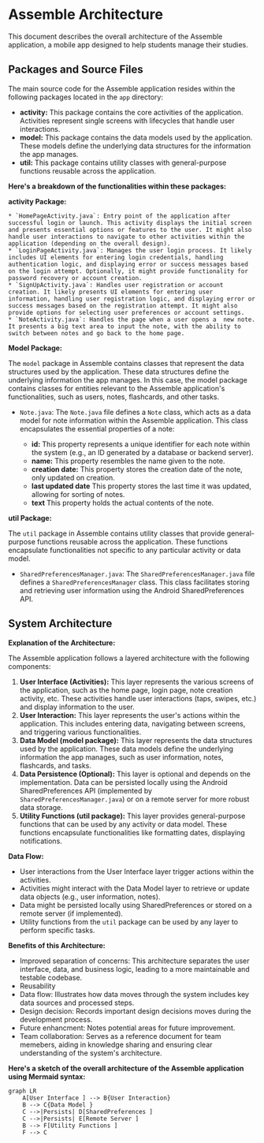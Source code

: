 # Assemble Architecture

This document describes the overall architecture of the Assemble application, a mobile app designed to help students manage their studies.

## Packages and Source Files

The main source code for the Assemble application resides within the following packages located in the `app` directory:

* **activity:** This package contains the core activities of the application. Activities represent single screens with lifecycles that handle user interactions.
* **model:** This package contains the data models used by the application. These models define the underlying data structures for the information the app manages.
* **util:** This package contains utility classes with general-purpose functions reusable across the application.

**Here's a breakdown of the functionalities within these packages:**

**activity Package:**

    * `HomePageActivity.java`: Entry point of the application after successful login or launch. This activity displays the initial screen and presents essential options or features to the user. It might also handle user interactions to navigate to other activities within the application (depending on the overall design).
    * `LoginPageActivity.java`: Manages the user login process. It likely includes UI elements for entering login credentials, handling authentication logic, and displaying error or success messages based on the login attempt. Optionally, it might provide functionality for password recovery or account creation.
    * `SignUpActivity.java`: Handles user registration or account creation. It likely presents UI elements for entering user information, handling user registration logic, and displaying error or success messages based on the registration attempt. It might also provide options for selecting user preferences or account settings.
    * `NoteActivity.java`: Handles the page when a user opens a  new note. It presents a big text area to input the note, with the ability to switch between notes and go back to the home page.

**Model Package:**

The `model` package in Assemble contains classes that represent the data structures used by the application. These data structures define the underlying information the app manages. In this case, the model package contains classes for entities relevant to the Assemble application's functionalities, such as users, notes, flashcards, and other tasks.

   * `Note.java`: The `Note.java` file defines a `Note` class, which acts as a data model for note information within the Assemble application. This class encapsulates the essential properties of a note:

        * **id:** This property represents a unique identifier for each note within the system (e.g., an ID generated by a database or backend server).
        * **name:** This property resembles the name given to the note.
        * **creation date:** This property stores the creation date of the note, only updated on creation.
        * **last updated date** This property stores the last time it was updated, allowing for sorting of notes.
        * **text** This property holds the actual contents of the note.


**util Package:**

The `util` package in Assemble contains utility classes that provide general-purpose functions reusable across the application. These functions encapsulate functionalities not specific to any particular activity or data model.

  * `SharedPreferencesManager.java`: The `SharedPreferencesManager.java` file defines a `SharedPreferencesManager` class. This class facilitates storing and retrieving user information using the Android SharedPreferences API.

## System Architecture

**Explanation of the Architecture:**

The Assemble application follows a layered architecture with the following components:

1. **User Interface (Activities):** This layer represents the various screens of the application, such as the home page, login page, note creation activity, etc. These activities handle user interactions (taps, swipes, etc.) and display information to the user.
2. **User Interaction:** This layer represents the user's actions within the application. This includes entering data, navigating between screens, and triggering various functionalities.
3. **Data Model (model package):** This layer represents the data structures used by the application. These data models define the underlying information the app manages, such as user information, notes, flashcards, and tasks.
4. **Data Persistence (Optional):** This layer is optional and depends on the implementation. Data can be persisted locally using the Android SharedPreferences API (implemented by `SharedPreferencesManager.java`) or on a remote server for more robust data storage.
5. **Utility Functions (util package):** This layer provides general-purpose functions that can be used by any activity or data model. These functions encapsulate functionalities like formatting dates, displaying notifications.

**Data Flow:**

- User interactions from the User Interface layer trigger actions within the activities.
- Activities might interact with the Data Model layer to retrieve or update data objects (e.g., user information, notes).
- Data might be persisted locally using SharedPreferences or stored on a remote server (if implemented).
- Utility functions from the `util` package can be used by any layer to perform specific tasks.

**Benefits of this Architecture:**

- Improved separation of concerns: This architecture separates the user interface, data, and business logic, leading to a more maintainable and testable codebase.
- Reusability
- Data flow: Illustrates how data moves through the system includes key data sources and processed steps.
- Design decision: Records important design decisions moves during the development process.
- Future enhancment: Notes potential areas for future improvement.
- Team collaboration: Serves as a reference document for team memebers, aiding in knowledge sharing and ensuring clear understanding of the system's architecture.

**Here's a sketch of the overall architecture of the Assemble application using Mermaid syntax:**

```mermaid
graph LR
    A[User Interface ] --> B{User Interaction}
    B --> C{Data Model }
    C -->|Persists| D[SharedPreferences ]
    C -->|Persists| E[Remote Server ]
    B --> F[Utility Functions ]
    F --> C
```



